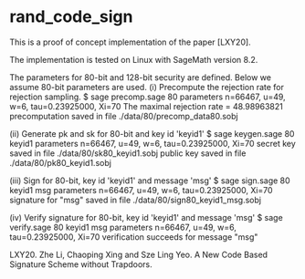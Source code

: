 # rand_code_sign
This is a proof of concept implementation of the paper [LXY20].

The implementation is tested on Linux with SageMath version 8.2. 

The parameters for 80-bit and 128-bit security are defined. Below we assume 80-bit parameters are used.
(i) Precompute the rejection rate for rejection sampling.
$ sage precomp.sage 80
parameters n=66467, u=49, w=6, tau=0.23925000, Xi=70
The maximal rejection rate = 48.98963821
precomputation saved in file ./data/80/precomp_data80.sobj

(ii) Generate pk and sk for 80-bit and key id 'keyid1'
$ sage keygen.sage 80 keyid1
parameters n=66467, u=49, w=6, tau=0.23925000, Xi=70
secret key saved in file ./data/80/sk80_keyid1.sobj
public key saved in file ./data/80/pk80_keyid1.sobj

(iii) Sign for 80-bit, key id 'keyid1' and message 'msg'
$ sage sign.sage 80 keyid1 msg
parameters n=66467, u=49, w=6, tau=0.23925000, Xi=70
signature for "msg" saved in file ./data/80/sign80_keyid1_msg.sobj

(iv) Verify signature for 80-bit, key id 'keyid1' and message 'msg'
$ sage verify.sage 80 keyid1 msg
parameters n=66467, u=49, w=6, tau=0.23925000, Xi=70
verification succeeds for message "msg"


LXY20. Zhe Li, Chaoping Xing and Sze Ling Yeo. A New Code Based Signature Scheme without Trapdoors.